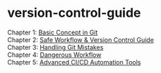 # version-control-guide

Chapter 1: [Basic Concept in Git](chapter-1.md)  
Chapter 2: [Safe Workflow & Version Control Guide](chapter-2.md)  
Chapter 3: [Handling Git Mistakes](chapter-3.md)  
Chapter 4: [Dangerous Workflow](chapter-4.md)  
Chapter 5: [Advanced CI/CD Automation Tools](chapter-5.md)  
